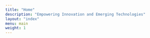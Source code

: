 ```yaml
---
title: "Home"
description: "Empowering Innovation and Emerging Technologies"
layout: "index"
menu: main
weight: 1
---
```

